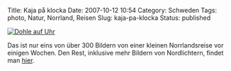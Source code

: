 Title: Kaja på klocka
Date: 2007-10-12 10:54
Category: Schweden
Tags: photo, Natur, Norrland, Reisen
Slug: kaja-pa-klocka
Status: published

[![Dohle auf
Uhr](/pic/urkaja_s.jpg "Dohle auf Uhr")](/pic/urkaja_l.jpg)

Das ist nur eins von über 300 Bildern von einer kleinen Norrlandsreise
vor einigen Wochen. Den Rest, inklusive mehr Bildern von Nordlichtern,
findet man [hier](http://thomasmarquart.net/gallery/norrlandsresa/).

